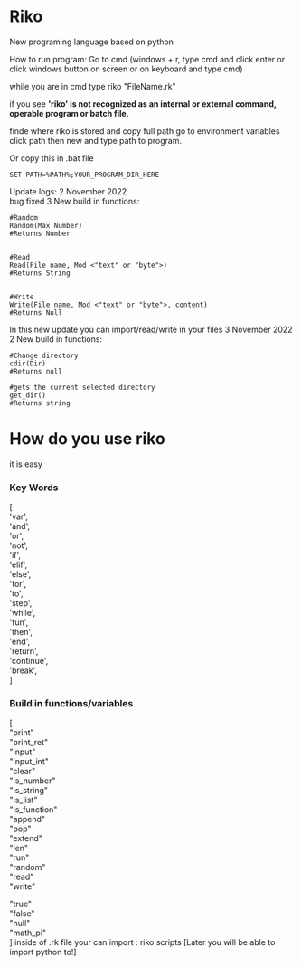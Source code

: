 # Riko
New programing language based on python

How to run program:
Go to cmd (windows + r, type cmd and click enter or
click windows button on screen or on keyboard and type cmd)


while you are in cmd type riko "FileName.rk"


if you see **'riko' is not recognized as an internal or external command,
operable program or batch file.**

finde where riko is stored and copy full path
go to environment variables
click path then new and type path to program.


Or
copy this in .bat file


    SET PATH=%PATH%;YOUR_PROGRAM_DIR_HERE

Update logs:
  2 November 2022<br>
  bug fixed
  3 New build in functions:
  
  
    #Random
    Random(Max Number)
    #Returns Number
    
    
    #Read
    Read(File name, Mod <"text" or "byte">)
    #Returns String
    
    
    #Write
    Write(File name, Mod <"text" or "byte">, content)
    #Returns Null
  In this new update you can import/read/write in your files
  3 November 2022<br>
  2 New build in functions:
  
  
    #Change directory
    cdir(Dir)
    #Returns null
    
    #gets the current selected directory
    get_dir()
    #Returns string

# How do you use riko
it is easy
<h3>Key Words</h3>
[<br>
  'var',<br>
  'and',<br>
  'or',<br>
  'not',<br>
  'if',<br>
  'elif',<br>
  'else',<br>
  'for',<br>
  'to',<br>
  'step',<br>
  'while',<br>
  'fun',<br>
  'then',<br>
  'end',<br>
  'return',<br>
  'continue',<br>
  'break',<br>
]

<h3>Build in functions/variables</h3>
[<br>
"print"<br>
"print_ret"<br>
"input"<br>
"input_int"<br>
"clear"<br>
"is_number"<br>
"is_string"<br>
"is_list"<br>
"is_function"<br>
"append"<br>
"pop"<br>
"extend"<br>
"len"<br>
"run"<br>
"random"<br>
"read"<br>
"write"<br>

"true"<br>
"false"<br>
"null"<br>
"math_pi"<br>
]
inside of .rk file your can import : riko scripts [Later you will be able to import python to!]
